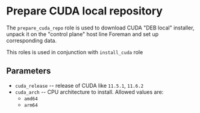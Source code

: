 # Prepare CUDA local repository

The `prepare_cuda_repo` role is used to download CUDA "DEB local" installer,
unpack it on the "control plane" host line Foreman and set up corresponding data.

This roles is used in conjunction with `install_cuda` role

## Parameters

* `cuda_release` -- release of CUDA like `11.5.1`, `11.6.2`
* `cuda_arch` -- CPU architecture to install. Allowed values are:
  * `amd64`
  * `arm64`

